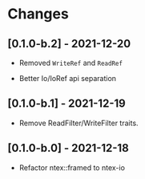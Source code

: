# Changes

## [0.1.0-b.2] - 2021-12-20

* Removed `WriteRef` and `ReadRef`

* Better Io/IoRef api separation

## [0.1.0-b.1] - 2021-12-19

* Remove ReadFilter/WriteFilter traits.

## [0.1.0-b.0] - 2021-12-18

* Refactor ntex::framed to ntex-io
